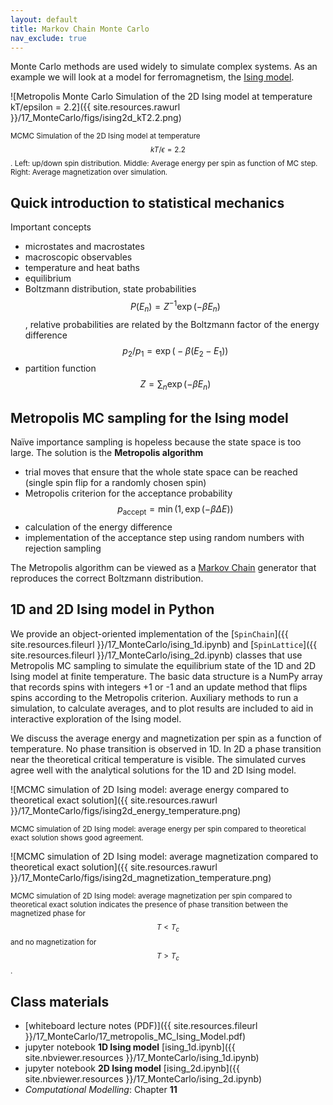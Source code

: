 ```yaml
---
layout: default
title: Markov Chain Monte Carlo
nav_exclude: true
---
```


Monte Carlo methods are used widely to simulate complex systems. As an
example we will look at a model for ferromagnetism, the [Ising
model](https://en.wikipedia.org/wiki/Ising_model). 

![Metropolis Monte Carlo Simulation of the 2D Ising model at temperature kT/epsilon =
2.2]({{ site.resources.rawurl }}/17_MonteCarlo/figs/ising2d_kT2.2.png)

<small>MCMC Simulation of the 2D Ising model at temperature $$kT/\epsilon =
2.2$$. Left: up/down spin distribution. Middle: Average energy per
spin as function of MC step. Right: Average magnetization over simulation.</small>

## Quick introduction to statistical mechanics

Important concepts

* microstates and macrostates
* macroscopic observables
* temperature and heat baths
* equilibrium
* Boltzmann distribution, state probabilities $$P(E_n) = Z^{-1} \exp(-\beta E_n)$$, relative probabilities
  are related by the Boltzmann factor of the energy difference
  $$p_2/p_1 = \exp\big(-\beta(E_2 - E_1)\big)$$
* partition function $$Z = \sum_n \exp(-\beta E_n)$$

## Metropolis MC sampling for the Ising model

Naïve importance sampling is hopeless because the state space is too
large. The solution is the **Metropolis algorithm**

* trial moves that ensure that the whole state space can be reached (single spin flip for a randomly chosen spin)
* Metropolis criterion for the acceptance probability $$p_\text{accept}
  = \min\big(1, \exp(-\beta \Delta E)\big)$$
* calculation of the energy difference  
* implementation of the acceptance step using random numbers with rejection sampling

The Metropolis algorithm can be viewed as a [Markov
Chain](https://en.wikipedia.org/wiki/Markov_chain) generator that
reproduces the correct Boltzmann distribution.

## 1D and 2D Ising model in Python

We provide an object-oriented implementation of the [`SpinChain`]({{
site.resources.fileurl }}/17_MonteCarlo/ising_1d.ipynb) and
[`SpinLattice`]({{ site.resources.fileurl
}}/17_MonteCarlo/ising_2d.ipynb) classes that use Metropolis MC
sampling to simulate the equilibrium state of the 1D and 2D Ising
model at finite temperature. The basic data structure is a NumPy array
that records spins with integers +1 or -1 and an update method that
flips spins according to the Metropolis criterion. Auxiliary methods
to run a simulation, to calculate averages, and to plot results are
included to aid in interactive exploration of the Ising model.

We discuss the average energy and magnetization per spin as a function
of temperature. No phase transition is observed in 1D. In 2D a phase
transition near the theoretical critical temperature is visible. The
simulated curves agree well with the analytical solutions for the 1D
and 2D Ising model.

![MCMC simulation of 2D Ising model: average energy compared to
theoretical exact
solution]({{ site.resources.rawurl }}/17_MonteCarlo/figs/ising2d_energy_temperature.png)


<small>MCMC simulation of 2D Ising model: average energy per spin
compared to theoretical exact solution shows good agreement.</small>

![MCMC simulation of 2D Ising model: average magnetization compared to
theoretical exact
solution]({{ site.resources.rawurl }}/17_MonteCarlo/figs/ising2d_magnetization_temperature.png)

<small>MCMC simulation of 2D Ising model: average magnetization per
spin compared to theoretical exact solution indicates the presence of
phase transition between the magnetized phase for $$T<T_c$$ and no
magnetization for $$T>T_c$$.</small>

## Class materials

* [whiteboard lecture notes (PDF)]({{ site.resources.fileurl }}/17_MonteCarlo/17_metropolis_MC_Ising_Model.pdf)
* jupyter notebook **1D Ising model** [ising_1d.ipynb]({{
  site.nbviewer.resources }}/17_MonteCarlo/ising_1d.ipynb)
* jupyter notebook **2D Ising model** [ising_2d.ipynb]({{
  site.nbviewer.resources }}/17_MonteCarlo/ising_2d.ipynb)
* *Computational Modelling*: Chapter **11**

 
